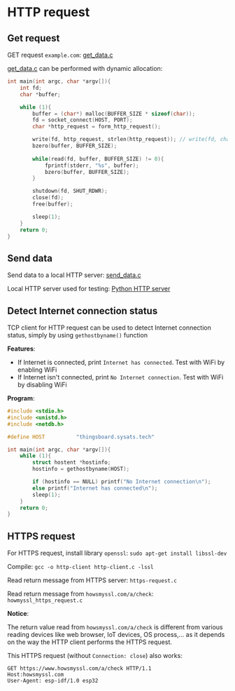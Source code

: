 # HTTP request

## Get request

GET request ``example.com``: [get_data.c](get_data.c)

[get_data.c](get_data.c) can be performed with dynamic allocation:

```c
int main(int argc, char *argv[]){
	int fd;
	char *buffer;

    while (1){
        buffer = (char*) malloc(BUFFER_SIZE * sizeof(char));
        fd = socket_connect(HOST, PORT); 
        char *http_request = form_http_request();

        write(fd, http_request, strlen(http_request)); // write(fd, char[]*, len);  
        bzero(buffer, BUFFER_SIZE);
        
        while(read(fd, buffer, BUFFER_SIZE) != 0){
            fprintf(stderr, "%s", buffer);
            bzero(buffer, BUFFER_SIZE);
        }

        shutdown(fd, SHUT_RDWR); 
        close(fd); 
        free(buffer);

        sleep(1);
    }
	return 0;
}
```

## Send data

Send data to a local HTTP server: [send_data.c](send_data.c)

Local HTTP server used for testing: [Python HTTP server](https://github.com/TranPhucVinh/Python/blob/master/Application%20layer/HTTP/HTTP%20server/README.md#http-server)

## Detect Internet connection status

TCP client for HTTP request can be used to detect Internet connection status, simply by using ``gethostbyname()`` function

**Features**:

* If Internet is connected, print ``Internet has connected``. Test with WiFi by enabling WiFi
* If Internet isn't connected, print ``No Internet connection``. Test with WiFi by disabling WiFi

**Program**:

```c
#include <stdio.h>
#include <unistd.h>
#include <netdb.h>

#define HOST          "thingsboard.sysats.tech"

int main(int argc, char *argv[]){
    while (1){
        struct hostent *hostinfo;
        hostinfo = gethostbyname(HOST);

        if (hostinfo == NULL) printf("No Internet connection\n");
        else printf("Internet has connected\n");
        sleep(1);
    }
	return 0;
}
```

## HTTPS request

For HTTPS request, install library ``openssl``: ``sudo apt-get install libssl-dev``

Compile: ``gcc -o http-client http-client.c -lssl``

Read return message from HTTPS server: ``https-request.c``

Read return message from ``howsmyssl.com/a/check``: ``howmyssl_https_request.c``

**Notice**:

The return value read from ``howsmyssl.com/a/check`` is different from various reading devices like web browser, IoT devices, OS process,... as it depends on the way the HTTP client performs the HTTPS request.

This HTTPS request (without ``Connection: close``) also works:

```
GET https://www.howsmyssl.com/a/check HTTP/1.1
Host:howsmyssl.com
User-Agent: esp-idf/1.0 esp32
```
